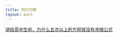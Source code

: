 ```yaml
---
title: 阿贝尔群
layout: post
---
```


[讲给高中生听，为什么五次以上的方程就没有求根公式](http://www.maths.ed.ac.uk/~aar/papers/abel.pdf)
